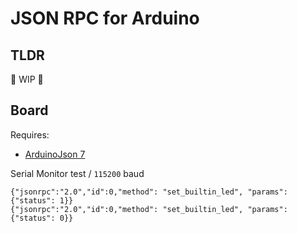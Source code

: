 # JSON RPC for Arduino

## TLDR

🚧 WIP 🚧


## Board

Requires:
* [ArduinoJson 7](https://arduinojson.org/)

Serial Monitor test / `115200` baud
```
{"jsonrpc":"2.0","id":0,"method": "set_builtin_led", "params": {"status": 1}}
{"jsonrpc":"2.0","id":0,"method": "set_builtin_led", "params": {"status": 0}}
```
